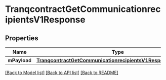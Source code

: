 # TranqcontractGetCommunicationrecipientsV1Response

## Properties
Name | Type | Description | Notes
------------ | ------------- | ------------- | -------------
**mPayload** | [**TranqcontractGetCommunicationrecipientsV1ResponseMPayload***](TranqcontractGetCommunicationrecipientsV1ResponseMPayload.md) |  | 

[[Back to Model list]](../README.md#documentation-for-models) [[Back to API list]](../README.md#documentation-for-api-endpoints) [[Back to README]](../README.md)


